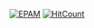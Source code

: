 [![EPAM](https://img.shields.io/badge/Cloud&DevOps%20UA%20Lab%202nd%20Path-Configuration%20Management-black)](./)
[![HitCount](https://hits.dwyl.com/HarrierPanels/ansible.svg?style=flat&show=unique)](http://hits.dwyl.com/HarrierPanels/ansible)
<br>
